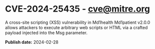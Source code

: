 # CVE-2024-25435 - cve@mitre.org

A cross-site scripting (XSS) vulnerability in Md1health Md1patient v2.0.0 allows attackers to execute arbitrary web scripts or HTML via a crafted payload injected into the Msg parameter.

**Publish date:** 2024-02-28
